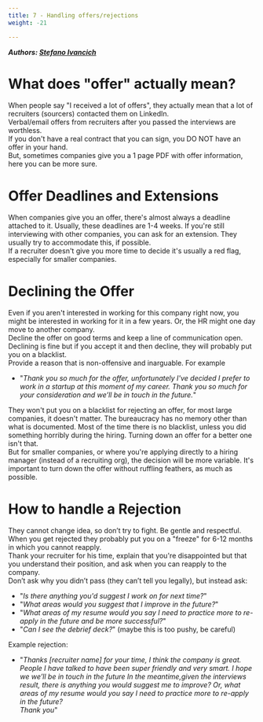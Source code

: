 ```yaml
---
title: 7 - Handling offers/rejections
weight: -21

---
```


***Authors: [Stefano Ivancich](https://www.linkedin.com/in/stefano-ivancich/)***

# What does "offer" actually mean?
When people say "I received a lot of offers", they actually mean that a lot of recruiters (sourcers) contacted them on LinkedIn.  
Verbal/email offers from recruiters after you passed the interviews are worthless.  
If you don't have a real contract that you can sign, you DO NOT have an offer in your hand.  
But, sometimes companies give you a 1 page PDF with offer information, here you can be more sure.

# Offer Deadlines and Extensions
When companies give you an offer, there's almost always a deadline attached to it. Usually, these deadlines are 1-4 weeks. If you're still interviewing with other companies, you can ask for an extension. They usually try to accommodate this, if possible.  
If a recruiter doesn't give you more time to decide it's usually a red flag, especially for smaller companies.

# Declining the Offer
Even if you aren't interested in working for this company right now, you might be interested in working for it in a few years. Or, the HR might one day move to another company.  
Decline the offer on good terms and keep a line of communication open.  
Declining is fine but if you accept it and then decline, they will probably put you on a blacklist.  
Provide a reason that is non-offensive and inarguable. For example
 - "_Thank you so much for the offer, unfortunately I've decided I prefer to work in a startup at this moment of my career. Thank you so much for your consideration and we’ll be in touch in the future._"

They won't put you on a blacklist for rejecting an offer, for most large companies, it doesn't matter. The bureaucracy has no memory other than what is documented. Most of the time there is no blacklist, unless you did something horribly during the hiring. Turning down an offer for a better one isn't that.  
But for smaller companies, or where you're applying directly to a hiring manager (instead of a recruiting org), the decision will be more variable. It's important to turn down the offer without ruffling feathers, as much as possible.

# How to handle a Rejection
They cannot change idea, so don’t try to fight. Be gentle and respectful.  
When you get rejected they probably put you on a "freeze" for 6-12 months in which you cannot reapply.  
Thank your recruiter for his time, explain that you're disappointed but that you understand their position, and ask when you can reapply to the company.  
Don’t ask why you didn’t pass (they can’t tell you legally), but instead ask:
 - "_Is there anything you'd suggest I work on for next time?_"
 - "_What areas would you suggest that I improve in the future?_"
 - "_What areas of my resume would you say I need to practice more to re-apply in the future and be more successful?_"
 - "_Can I see the debrief deck?_" (maybe this is too pushy, be careful)

Example rejection:
 - "_Thanks [recruiter name] for your time, I think the company is great. People I have talked to have been super friendly and very smart. I hope we we’ll be in touch in the future
In the meantime,given the interviews result, there is anything you would suggest me to improve? Or, what areas of my resume would you say I need to practice more to re-apply in the future?  
Thank you_"
